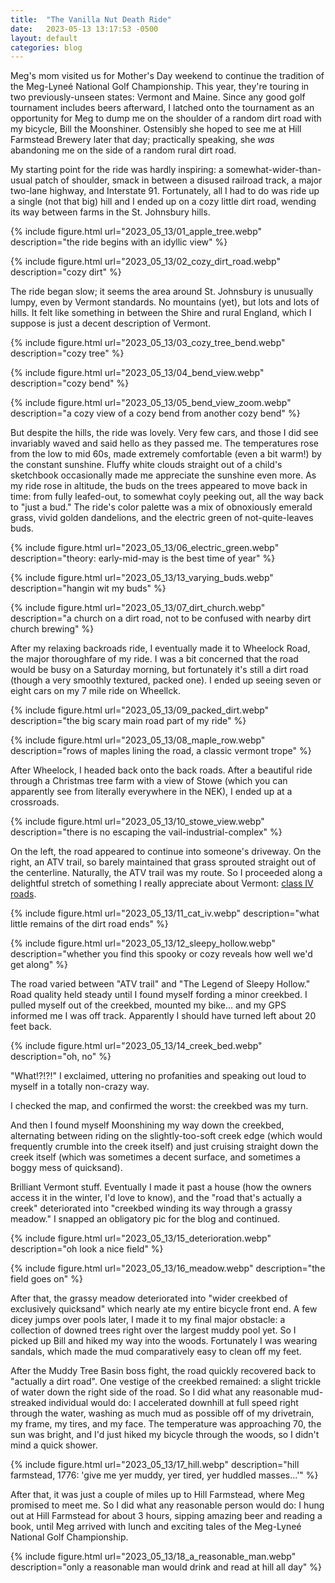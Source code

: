 ```yaml
---
title:  "The Vanilla Nut Death Ride"
date:   2023-05-13 13:17:53 -0500
layout: default
categories: blog
---
```


Meg's mom visited us for Mother's Day weekend to continue the tradition of the Meg-Lyneé National Golf Championship. This year, they're touring in two previously-unseen states: Vermont and Maine. Since any good golf tournament includes beers afterward, I latched onto the tournament as an opportunity for Meg to dump me on the shoulder of a random dirt road with my bicycle, Bill the Moonshiner. Ostensibly she hoped to see me at Hill Farmstead Brewery later that day; practically speaking, she *was* abandoning me on the side of a random rural dirt road.

<!-- readmore -->

My starting point for the ride was hardly inspiring: a somewhat-wider-than-usual patch of shoulder, smack in between a disused railroad track, a major two-lane highway, and Interstate 91. Fortunately, all I had to do was ride up a single (not that big) hill and I ended up on a cozy little dirt road, wending its way between farms in the St. Johnsbury hills.

{% include figure.html url="2023_05_13/01_apple_tree.webp" description="the ride begins with an idyllic view" %}

{% include figure.html url="2023_05_13/02_cozy_dirt_road.webp" description="cozy dirt" %}

The ride began slow; it seems the area around St. Johnsbury is unusually lumpy, even by Vermont standards. No mountains (yet), but lots and lots of hills. It felt like something in between the Shire and rural England, which I suppose is just a decent description of Vermont.

{% include figure.html url="2023_05_13/03_cozy_tree_bend.webp" description="cozy tree" %}

{% include figure.html url="2023_05_13/04_bend_view.webp" description="cozy bend" %}

{% include figure.html url="2023_05_13/05_bend_view_zoom.webp" description="a cozy view of a cozy bend from another cozy bend" %}

But despite the hills, the ride was lovely. Very few cars, and those I did see invariably waved and said hello as they passed me. The temperatures rose from the low to mid 60s, made extremely comfortable (even a bit warm!) by the constant sunshine. Fluffy white clouds straight out of a child's sketchbook occasionally made me appreciate the sunshine even more. As my ride rose in altitude, the buds on the trees appeared to move back in time: from fully leafed-out, to somewhat coyly peeking out, all the way back to "just a bud." The ride's color palette was a mix of obnoxiously emerald grass, vivid golden dandelions, and the electric green of not-quite-leaves buds.

{% include figure.html url="2023_05_13/06_electric_green.webp" description="theory: early-mid-may is the best time of year" %}

{% include figure.html url="2023_05_13/13_varying_buds.webp" description="hangin wit my buds" %}

{% include figure.html url="2023_05_13/07_dirt_church.webp" description="a church on a dirt road, not to be confused with nearby dirt church brewing" %}

After my relaxing backroads ride, I eventually made it to Wheelock Road, the major thoroughfare of my ride. I was a bit concerned that the road would be busy on a Saturday morning, but fortunately it's still a dirt road (though a very smoothly textured, packed one). I ended up seeing seven or eight cars on my 7 mile ride on Wheellck.

{% include figure.html url="2023_05_13/09_packed_dirt.webp" description="the big scary main road part of my ride" %}

{% include figure.html url="2023_05_13/08_maple_row.webp" description="rows of maples lining the road, a classic vermont trope" %}

After Wheelock, I headed back onto the back roads. After a beautiful ride through a Christmas tree farm with a view of Stowe (which you can apparently see from literally everywhere in the NEK), I ended up at a crossroads.

{% include figure.html url="2023_05_13/10_stowe_view.webp" description="there is no escaping the vail-industrial-complex" %}

On the left, the road appeared to continue into someone's driveway. On the right, an ATV trail, so barely maintained that grass sprouted straight out of the centerline. Naturally, the ATV trail was my route. So I proceeded along a delightful stretch of something I really appreciate about Vermont: [class IV roads](https://vermontroads.net/).

{% include figure.html url="2023_05_13/11_cat_iv.webp" description="what little remains of the dirt road ends" %}

{% include figure.html url="2023_05_13/12_sleepy_hollow.webp" description="whether you find this spooky or cozy reveals how well we'd get along" %}

The road varied between "ATV trail" and "The Legend of Sleepy Hollow." Road quality held steady until I found myself fording a minor creekbed. I pulled myself out of the creekbed, mounted my bike... and my GPS informed me I was off track. Apparently I should have turned left about 20 feet back.

{% include figure.html url="2023_05_13/14_creek_bed.webp" description="oh, no" %}

"What!?!?!" I exclaimed, uttering no profanities and speaking out loud to myself in a totally non-crazy way.

I checked the map, and confirmed the worst: the creekbed was my turn.

And then I found myself Moonshining my way down the creekbed, alternating between riding on the slightly-too-soft creek edge (which would frequently crumble into the creek itself) and just cruising straight down the creek itself (which was sometimes a decent surface, and sometimes a boggy mess of quicksand).

Brilliant Vermont stuff. Eventually I made it past a house (how the owners access it in the winter, I'd love to know), and the "road that's actually a creek" deteriorated into "creekbed winding its way through a grassy meadow." I snapped an obligatory pic for the blog and continued.

{% include figure.html url="2023_05_13/15_deterioration.webp" description="oh look a nice field" %}

{% include figure.html url="2023_05_13/16_meadow.webp" description="the field goes on" %}

After that, the grassy meadow deteriorated into "wider creekbed of exclusively quicksand" which nearly ate my entire bicycle front end. A few dicey jumps over pools later, I made it to my final major obstacle: a collection of downed trees right over the largest muddy pool yet. So I picked up Bill and hiked my way into the woods. Fortunately I was wearing sandals, which made the mud comparatively easy to clean off my feet.

After the Muddy Tree Basin boss fight, the road quickly recovered back to "actually a dirt road". One vestige of the creekbed remained: a slight trickle of water down the right side of the road. So I did what any reasonable mud-streaked individual would do: I accelerated downhill at full speed right through the water, washing as much mud as possible off of my drivetrain, my frame, my tires, and my face. The temperature was approaching 70, the sun was bright, and I'd just hiked my bicycle through the woods, so I didn't mind a quick shower.

{% include figure.html url="2023_05_13/17_hill.webp" description="hill farmstead, 1776: 'give me yer muddy, yer tired, yer huddled masses...'" %}

After that, it was just a couple of miles up to Hill Farmstead, where Meg promised to meet me. So I did what any reasonable person would do: I hung out at Hill Farmstead for about 3 hours, sipping amazing beer and reading a book, until Meg arrived with lunch and exciting tales of the Meg-Lyneé National Golf Championship.

{% include figure.html url="2023_05_13/18_a_reasonable_man.webp" description="only a reasonable man would drink and read at hill all day" %}
